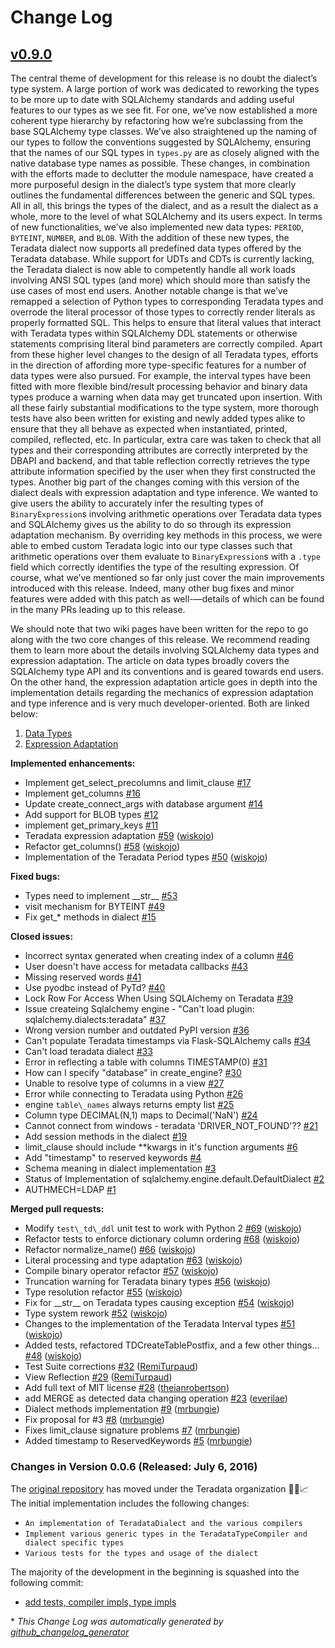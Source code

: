 # Change Log

## [v0.9.0](https://github.com/Teradata/sqlalchemy-teradata/tree/HEAD)

The central theme of development for this release is no doubt the dialect’s type system. A large portion of work was dedicated to reworking the types to be more up to date with SQLAlchemy standards and adding useful features to our types as we see fit. For one, we’ve now established a more coherent type hierarchy by refactoring how we’re subclassing from the base SQLAlchemy type classes. We’ve also straightened up the naming of our types to follow the conventions suggested by SQLAlchemy, ensuring that the names of our SQL types in `types.py` are as closely aligned with the native database type names as possible. These changes, in combination with the efforts made to declutter the module namespace, have created a more purposeful design in the dialect’s type system that more clearly outlines the fundamental differences between the generic and SQL types. All in all, this brings the types of the dialect, and as a result the dialect as a whole, more to the level of what SQLAlchemy and its users expect. In terms of new functionalities, we’ve also implemented new data types: `PERIOD`, `BYTEINT`, `NUMBER`, and `BLOB`. With the addition of these new types, the Teradata dialect now supports all predefined data types offered by the Teradata database. While support for UDTs and CDTs is currently lacking, the Teradata dialect is now able to competently handle all work loads involving ANSI SQL types (and more) which should more than satisfy the use cases of most end users. Another notable change is that we’ve remapped a selection of Python types to corresponding Teradata types and overrode the literal processor of those types to correctly render literals as properly formatted SQL. This helps to ensure that literal values that interact with Teradata types within SQLAlchemy DDL statements or otherwise statements comprising literal bind parameters are correctly compiled. Apart from these higher level changes to the design of all Teradata types, efforts in the direction of affording more type-specific features for a number of data types were also pursued. For example, the interval types have been fitted with more flexible bind/result processing behavior and binary data types produce a warning when data may get truncated upon insertion. With all these fairly substantial modifications to the type system, more thorough tests have also been written for existing and newly added types alike to ensure that they all behave as expected when instantiated, printed, compiled, reflected, etc. In particular, extra care was taken to check that all types and their corresponding attributes are correctly interpreted by the DBAPI and backend, and that table reflection correctly retrieves the type attribute information specified by the user when they first constructed the types. Another big part of the changes coming with this version of the dialect deals with expression adaptation and type inference. We wanted to give users the ability to accurately infer the resulting types of `BinaryExpression`s involving arithmetic operations over Teradata data types and SQLAlchemy gives us the ability to do so through its expression adaptation mechanism. By overriding key methods in this process, we were able to embed custom Teradata logic into our type classes such that arithmetic operations over them evaluate to `BinaryExpression`s with a `.type` field which correctly identifies the type of the resulting expression. Of course, what we’ve mentioned so far only just cover the main improvements introduced with this release. Indeed, many other bug fixes and minor features were added with this patch as well-—details of which can be found in the many PRs leading up to this release.

We should note that two wiki pages have been written for the repo to go along with the two core changes of this release. We recommend reading them to learn more about the details involving SQLAlchemy data types and expression adaptation. The article on data types broadly covers the SQLAlchemy type API and its conventions and is geared towards end users. On the other hand, the expression adaptation article goes in depth into the implementation details regarding the mechanics of expression adaptation and type inference and is very much developer-oriented. Both are linked below:

1. [Data Types](https://github.com/wiskojo/sqlalchemy-teradata/wiki/Data-Types)
2. [Expression Adaptation](https://github.com/wiskojo/sqlalchemy-teradata/wiki/Expression-Adaptation)

**Implemented enhancements:**

- Implement get\_select\_precolumns and limit\_clause [\#17](https://github.com/Teradata/sqlalchemy-teradata/issues/17)
- Implement get\_columns [\#16](https://github.com/Teradata/sqlalchemy-teradata/issues/16)
- Update create\_connect\_args with database argument [\#14](https://github.com/Teradata/sqlalchemy-teradata/issues/14)
- Add support for BLOB types [\#12](https://github.com/Teradata/sqlalchemy-teradata/issues/12)
- implement get\_primary\_keys [\#11](https://github.com/Teradata/sqlalchemy-teradata/issues/11)
- Teradata expression adaptation [\#59](https://github.com/Teradata/sqlalchemy-teradata/pull/59) ([wiskojo](https://github.com/wiskojo))
- Refactor get\_columns\(\) [\#58](https://github.com/Teradata/sqlalchemy-teradata/pull/58) ([wiskojo](https://github.com/wiskojo))
- Implementation of the Teradata Period types [\#50](https://github.com/Teradata/sqlalchemy-teradata/pull/50) ([wiskojo](https://github.com/wiskojo))

**Fixed bugs:**

- Types need to implement \_\_str\_\_ [\#53](https://github.com/Teradata/sqlalchemy-teradata/issues/53)
- visit mechanism for BYTEINT [\#49](https://github.com/Teradata/sqlalchemy-teradata/issues/49)
- Fix get\_\* methods in dialect [\#15](https://github.com/Teradata/sqlalchemy-teradata/issues/15)

**Closed issues:**

- Incorrect syntax generated when creating index of a column [\#46](https://github.com/Teradata/sqlalchemy-teradata/issues/46)
- User doesn't have access for metadata callbacks [\#43](https://github.com/Teradata/sqlalchemy-teradata/issues/43)
- Missing reserved words [\#41](https://github.com/Teradata/sqlalchemy-teradata/issues/41)
- Use pyodbc instead of PyTd?  [\#40](https://github.com/Teradata/sqlalchemy-teradata/issues/40)
- Lock Row For Access When Using SQLAlchemy on Teradata [\#39](https://github.com/Teradata/sqlalchemy-teradata/issues/39)
- Issue createing Sqlalchemy engine - "Can't load plugin: sqlalchemy.dialects:teradata" [\#37](https://github.com/Teradata/sqlalchemy-teradata/issues/37)
- Wrong version number and outdated PyPI version [\#36](https://github.com/Teradata/sqlalchemy-teradata/issues/36)
- Can't populate Teradata timestamps via Flask-SQLAlchemy calls [\#34](https://github.com/Teradata/sqlalchemy-teradata/issues/34)
- Can't load teradata dialect [\#33](https://github.com/Teradata/sqlalchemy-teradata/issues/33)
- Error in reflecting a table with columns TIMESTAMP\(0\) [\#31](https://github.com/Teradata/sqlalchemy-teradata/issues/31)
- How can I specify "database" in create\_engine? [\#30](https://github.com/Teradata/sqlalchemy-teradata/issues/30)
- Unable to resolve type of columns in a view [\#27](https://github.com/Teradata/sqlalchemy-teradata/issues/27)
- Error while connecting to Teradata using Python [\#26](https://github.com/Teradata/sqlalchemy-teradata/issues/26)
- engine `table\_names` always returns empty list [\#25](https://github.com/Teradata/sqlalchemy-teradata/issues/25)
- Column type DECIMAL\(N,1\) maps to Decimal\('NaN'\) [\#24](https://github.com/Teradata/sqlalchemy-teradata/issues/24)
- Cannot connect from windows - teradata 'DRIVER\_NOT\_FOUND'?? [\#21](https://github.com/Teradata/sqlalchemy-teradata/issues/21)
- Add session methods in the dialect [\#19](https://github.com/Teradata/sqlalchemy-teradata/issues/19)
- limit\_clause should include \*\*kwargs in it's function arguments [\#6](https://github.com/Teradata/sqlalchemy-teradata/issues/6)
- Add "timestamp" to reserved keywords  [\#4](https://github.com/Teradata/sqlalchemy-teradata/issues/4)
- Schema meaning in dialect implementation [\#3](https://github.com/Teradata/sqlalchemy-teradata/issues/3)
- Status of Implementation of sqlalchemy.engine.default.DefaultDialect [\#2](https://github.com/Teradata/sqlalchemy-teradata/issues/2)
- AUTHMECH=LDAP [\#1](https://github.com/Teradata/sqlalchemy-teradata/issues/1)

**Merged pull requests:**

- Modify `test\_td\_ddl` unit test to work with Python 2 [\#69](https://github.com/Teradata/sqlalchemy-teradata/pull/69) ([wiskojo](https://github.com/wiskojo))
- Refactor tests to enforce dictionary column ordering [\#68](https://github.com/Teradata/sqlalchemy-teradata/pull/68) ([wiskojo](https://github.com/wiskojo))
- Refactor normalize\_name\(\) [\#66](https://github.com/Teradata/sqlalchemy-teradata/pull/66) ([wiskojo](https://github.com/wiskojo))
- Literal processing and type adaptation [\#63](https://github.com/Teradata/sqlalchemy-teradata/pull/63) ([wiskojo](https://github.com/wiskojo))
- Compile binary operator refactor [\#57](https://github.com/Teradata/sqlalchemy-teradata/pull/57) ([wiskojo](https://github.com/wiskojo))
- Truncation warning for Teradata binary types [\#56](https://github.com/Teradata/sqlalchemy-teradata/pull/56) ([wiskojo](https://github.com/wiskojo))
- Type resolution refactor [\#55](https://github.com/Teradata/sqlalchemy-teradata/pull/55) ([wiskojo](https://github.com/wiskojo))
- Fix for \_\_str\_\_ on Teradata types causing exception [\#54](https://github.com/Teradata/sqlalchemy-teradata/pull/54) ([wiskojo](https://github.com/wiskojo))
- Type system rework [\#52](https://github.com/Teradata/sqlalchemy-teradata/pull/52) ([wiskojo](https://github.com/wiskojo))
- Changes to the implementation of the Teradata Interval types [\#51](https://github.com/Teradata/sqlalchemy-teradata/pull/51) ([wiskojo](https://github.com/wiskojo))
- Added tests, refactored TDCreateTablePostfix, and a few other things... [\#48](https://github.com/Teradata/sqlalchemy-teradata/pull/48) ([wiskojo](https://github.com/wiskojo))
- Test Suite corrections [\#32](https://github.com/Teradata/sqlalchemy-teradata/pull/32) ([RemiTurpaud](https://github.com/RemiTurpaud))
- View Reflection [\#29](https://github.com/Teradata/sqlalchemy-teradata/pull/29) ([RemiTurpaud](https://github.com/RemiTurpaud))
- Add full text of MIT license [\#28](https://github.com/Teradata/sqlalchemy-teradata/pull/28) ([theianrobertson](https://github.com/theianrobertson))
- add MERGE as detected data changing operation [\#23](https://github.com/Teradata/sqlalchemy-teradata/pull/23) ([everilae](https://github.com/everilae))
- Dialect methods implementation [\#9](https://github.com/Teradata/sqlalchemy-teradata/pull/9) ([mrbungie](https://github.com/mrbungie))
- Fix proposal for \#3 [\#8](https://github.com/Teradata/sqlalchemy-teradata/pull/8) ([mrbungie](https://github.com/mrbungie))
- Fixes limit\_clause signature problems [\#7](https://github.com/Teradata/sqlalchemy-teradata/pull/7) ([mrbungie](https://github.com/mrbungie))
- Added timestamp to ReservedKeywords [\#5](https://github.com/Teradata/sqlalchemy-teradata/pull/5) ([mrbungie](https://github.com/mrbungie))


### Changes in Version 0.0.6 (Released: July 6, 2016)
The [original repository](https://github.com/sandan/sqlalchemy-teradata) has moved under the Teradata organization :tada::confetti_ball::chart_with_upwards_trend:
 The initial implementation includes the following changes:
* `An implementation of TeradataDialect and the various compilers`
* `Implement various generic types in the TeradataTypeCompiler and dialect specific types`
* `Various tests for the types and usage of the dialect`

The majority of the development in the beginning is squashed into the following commit:
   * [add tests, compiler impls, type impls](https://github.com/Teradata/sqlalchemy-teradata/commit/def0489f6f75bbfaf6012027394e78747a3941fc)

\* *This Change Log was automatically generated by [github_changelog_generator](https://github.com/skywinder/Github-Changelog-Generator)*
